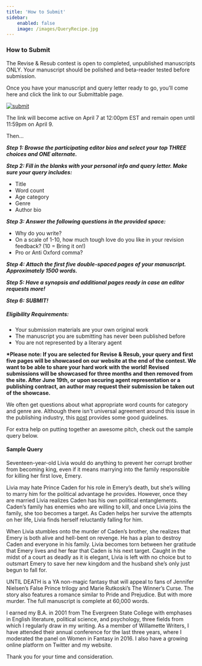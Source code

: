```yaml
---
title: 'How to Submit'
sidebar:
    enabled: false
    image: /images/QueryRecipe.jpg
---
```


### How to Submit

The Revise &amp; Resub contest is open to completed, unpublished manuscripts ONLY. Your manuscript should be polished and beta-reader tested before submission.

Once you have your manuscript and query letter ready to go, you’ll come here and click the link to our Submittable page. 

<!-- Link to the Revise & Resub submission manager. --->
<a target = _blank href="http://reviseresub.submittable.com/submit"><img src="//manager.submittable.com/Public/Images/submittable-submit-button.png" alt="submit" border="0" /></a>
<!-- End link to submission manager -->

The link will become active on April 7 at 12:00pm EST and remain open until 11:59pm on April 9.

Then…

***Step 1: Browse the participating editor bios and select your top THREE choices and ONE alternate.***

***Step 2: Fill in the blanks with your personal info and query letter. Make sure your query includes:***
 * Title
 * Word count
 * Age category
 * Genre
 * Author bio

***Step 3: Answer the following questions in the provided space:***
 * Why do you write?
 * On a scale of 1-10, how much tough love do you like in your revision feedback? (10 = Bring it on!)
 * Pro or Anti Oxford comma?

***Step 4: Attach the first five double-spaced pages of your manuscript. Approximately 1500 words.***

***Step 5: Have a synopsis and additional pages ready in case an editor requests more!***

***Step 6: SUBMIT!***

##### Eligibility Requirements:
 * Your submission materials are your own original work
 * The manuscript you are submitting has never been published before
 * You are not represented by a literary agent

**\*Please note: If you are selected for Revise &amp; Resub, your query and first five pages will be showcased on our website at the end of the contest. We want to be able to share your hard work with the world! Revised submissions will be showcased for three months and then removed from the site. After June 19th, or upon securing agent representation or a publishing contract, an author may request their submission be taken out of the showcase.**

We often get questions about what appropriate word counts for category and genre are. Although there isn't universal agreement around this issue in the publishing industry, this [post](http://www.camarshall.com/2011/09/word-count-guidelines.html?target=_blank) provides some good guidelines.

For extra help on putting together an awesome pitch, check out the sample query below.

#### Sample Query

Seventeen-year-old Livia would do anything to prevent her corrupt brother from becoming king, even if it means marrying into the family responsible for killing her first love, Emery.

Livia may hate Prince Caden for his role in Emery’s death, but she’s willing to marry him for the political advantage he provides. However, once they are married Livia realizes Caden has his own political entanglements. Caden’s family has enemies who are willing to kill, and once Livia joins the family, she too becomes a target. As Caden helps her survive the attempts on her life, Livia finds herself reluctantly falling for him.

When Livia stumbles onto the murder of Caden’s brother, she realizes that Emery is both alive and hell-bent on revenge. He has a plan to destroy Caden and everyone in his family. Livia becomes torn between her gratitude that Emery lives and her fear that Caden is his next target. Caught in the midst of a court as deadly as it is elegant, Livia is left with no choice but to outsmart Emery to save her new kingdom and the husband she’s only just begun to fall for.

UNTIL DEATH is a YA non-magic fantasy that will appeal to fans of Jennifer Nielsen’s False Prince trilogy and Marie Rutkoski’s The Winner’s Curse. The story also features a romance similar to Pride and Prejudice. But with more murder. The full manuscript is complete at 60,000 words.

I earned my B.A. in 2001 from The Evergreen State College with emphases in English literature, political science, and psychology, three fields from which I regularly draw in my writing. As a member of Willamette Writers, I have attended their annual conference for the last three years, where I moderated the panel on Women in Fantasy in 2016. I also have a growing online platform on Twitter and my website.

Thank you for your time and consideration.
